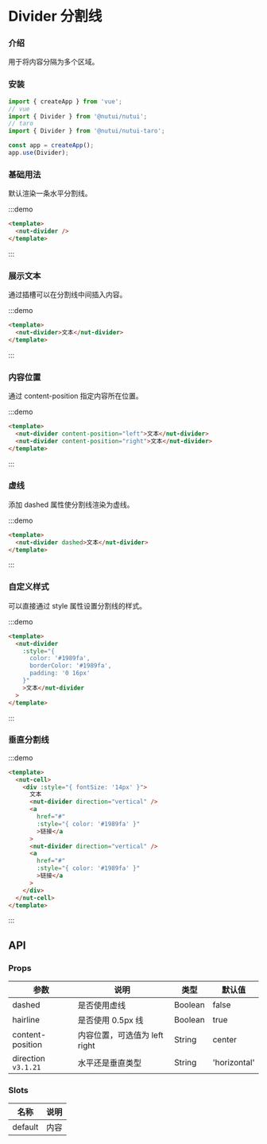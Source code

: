 # Divider 分割线

### 介绍

用于将内容分隔为多个区域。

### 安装

```javascript
import { createApp } from 'vue';
// vue
import { Divider } from '@nutui/nutui';
// taro
import { Divider } from '@nutui/nutui-taro';

const app = createApp();
app.use(Divider);
```

### 基础用法

默认渲染一条水平分割线。

:::demo

```html
<template>
  <nut-divider />
</template>
```

:::

### 展示文本

通过插槽可以在分割线中间插入内容。

:::demo

```html
<template>
  <nut-divider>文本</nut-divider>
</template>
```

:::

### 内容位置

通过 content-position 指定内容所在位置。

:::demo

```html
<template>
  <nut-divider content-position="left">文本</nut-divider>
  <nut-divider content-position="right">文本</nut-divider>
</template>
```

:::

### 虚线

添加 dashed 属性使分割线渲染为虚线。

:::demo

```html
<template>
  <nut-divider dashed>文本</nut-divider>
</template>
```

:::

### 自定义样式

可以直接通过 style 属性设置分割线的样式。

:::demo

```html
<template>
  <nut-divider
    :style="{ 
      color: '#1989fa', 
      borderColor: '#1989fa', 
      padding: '0 16px' 
    }"
    >文本</nut-divider
  >
</template>
```

:::

### 垂直分割线

:::demo

```html
<template>
  <nut-cell>
    <div :style="{ fontSize: '14px' }">
      文本
      <nut-divider direction="vertical" />
      <a
        href="#"
        :style="{ color: '#1989fa' }"
        >链接</a
      >
      <nut-divider direction="vertical" />
      <a
        href="#"
        :style="{ color: '#1989fa' }"
        >链接</a
      >
    </div>
  </nut-cell>
</template>
```

:::

## API

### Props

| 参数                | 说明                          | 类型    | 默认值       |
| ------------------- | ----------------------------- | ------- | ------------ |
| dashed              | 是否使用虚线                  | Boolean | false        |
| hairline            | 是否使用 0.5px 线             | Boolean | true         |
| content-position    | 内容位置，可选值为 left right | String  | center       |
| direction `v3.1.21` | 水平还是垂直类型              | String  | 'horizontal' |

### Slots

| 名称    | 说明 |
| ------- | ---- |
| default | 内容 |
